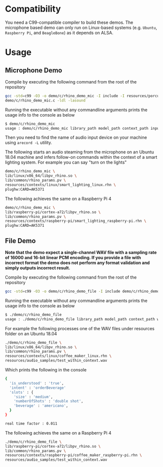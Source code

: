 # Compatibility

You need a C99-compatible compiler to build these demos. The microphone based demo can only run on Linux-based systems
(e.g. `Ubuntu`, `Raspberry Pi`, and `BeagleBone`) as it depends on ALSA.

# Usage

## Microphone Demo

Compile by executing the following command from the root of the repository

```bash
gcc -std=c99 -O3 -o demo/c/rhino_demo_mic -I include -I resources/porcupine/include \
demo/c/rhino_demo_mic.c -ldl -lasound
```

Running the executable without any commandline arguments prints the usage info to the console as below

```bash
$ demo/c/rhino_demo_mic
usage : demo/c/rhino_demo_mic library_path model_path context_path input_audio_device
```

Then you need to find the name of audio input device on your machine using `arecord -L` utility.

The following starts an audio steaming from the microphone on an Ubuntu 18.04 machine and infers follow-on commands
within the context of a smart lighting system. For example you can say "turn on the lights"

```bash
demo/c/rhino_demo_mic \
lib/linux/x86_64/libpv_rhino.so \
lib/common/rhino_params.pv \
resources/contexts/linux/smart_lighting_linux.rhn \
plughw:CARD=AK5371
```

The following achieves the same on a Raspberry Pi 4

```bash
demo/c/rhino_demo_mic \
lib/raspberry-pi/cortex-a72/libpv_rhino.so \
lib/common/rhino_params.pv \
resources/contexts/raspberry-pi/smart_lighting_raspberry-pi.rhn \
plughw:CARD=AK5371
```

## File Demo

**Note that the demo expect a single-channel WAV file with a sampling rate of 16000 and 16-bit linear PCM encoding. If you
provide a file with incorrect format the demo does not perform any format validation and simply outputs incorrect result.**

Compile by executing the following command from the root of the repository

```bash
gcc -std=c99 -O3 -o demo/c/rhino_demo_file -I include demo/c/rhino_demo_file.c -ldl
```
Running the executable without any commandline arguments prints the usage info to the console as below

```bash
$ ./demo/c/rhino_demo_file
usage : ./demo/c/rhino_demo_file library_path model_path context_path wav_path
```

For example the following processes one of the WAV files under resources folder on  an Ubuntu 18.04

```bash
./demo/c/rhino_demo_file \
lib/linux/x86_64/libpv_rhino.so \
lib/common/rhino_params.pv \
resources/contexts/linux/coffee_maker_linux.rhn \
resources/audio_samples/test_within_context.wav 
```

Which prints the following in the console

```bash
{
  'is_understood' : 'true',
  'intent' : 'orderBeverage'
  'slots' : {
    'size' : 'medium',
    'numberOfShots' : 'double shot',
    'beverage' : 'americano',
  }
}

real time factor : 0.011
```

The following achieves the same on a Raspberry Pi 4

```bash
./demo/c/rhino_demo_file \
lib/raspberry-pi/cortex-a72/libpv_rhino.so \
lib/common/rhino_params.pv \
resources/contexts/raspberry-pi/coffee_maker_raspberry-pi.rhn \
resources/audio_samples/test_within_context.wav 
```
